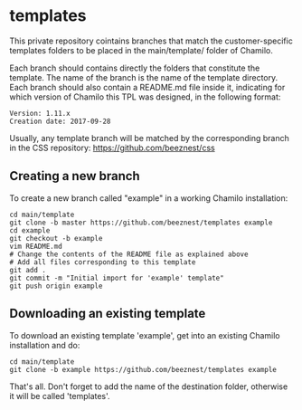 # templates

This private repository cointains branches that match the customer-specific templates folders to be placed in the main/template/ folder of Chamilo.

Each branch should contains directly the folders that constitute the template. The name of the branch is the name of the template directory.
Each branch should also contain a README.md file inside it, indicating for which version of Chamilo this TPL was designed, in the following format:

```
Version: 1.11.x
Creation date: 2017-09-28
```
Usually, any template branch will be matched by the corresponding branch in the CSS repository: https://github.com/beeznest/css

## Creating a new branch

To create a new branch called "example" in a working Chamilo installation:
```
cd main/template
git clone -b master https://github.com/beeznest/templates example
cd example
git checkout -b example
vim README.md
# Change the contents of the README file as explained above
# Add all files corresponding to this template
git add .
git commit -m "Initial import for 'example' template"
git push origin example
```

## Downloading an existing template

To download an existing template 'example', get into an existing Chamilo installation and do:
```
cd main/template
git clone -b example https://github.com/beeznest/templates example
```
That's all. Don't forget to add the name of the destination folder, otherwise it will be called 'templates'.
